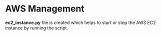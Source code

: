 # AWS Management  

__ec2_instance.py__ file is created which helps to start or stop the AWS EC2 instance by running the script.  
